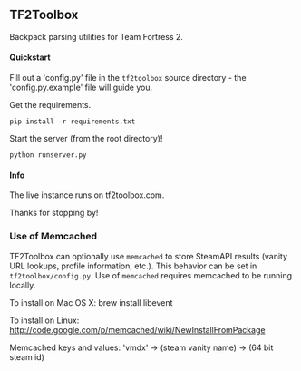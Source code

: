 ## TF2Toolbox

Backpack parsing utilities for Team Fortress 2.

#### Quickstart

Fill out a 'config.py' file in the `tf2toolbox` source directory - the 'config.py.example' file will guide you.

Get the requirements.

    pip install -r requirements.txt

Start the server (from the root directory)!

    python runserver.py

#### Info

The live instance runs on tf2toolbox.com.

Thanks for stopping by!

### Use of Memcached

TF2Toolbox can optionally use `memcached` to store SteamAPI results (vanity URL lookups, profile information, etc.). This
behavior can be set in `tf2toolbox/config.py`. Use of `memcached` requires memcached to be running locally.

To install on Mac OS X:
[](https://wincent.com/wiki/Installing_memcached_1.4.1_on_Mac_OS_X_10.6_Snow_Leopard)
brew install libevent

To install on Linux:
http://code.google.com/p/memcached/wiki/NewInstallFromPackage

Memcached keys and values:
  'vmdx' -> 
  (steam vanity name) -> (64 bit steam id)

